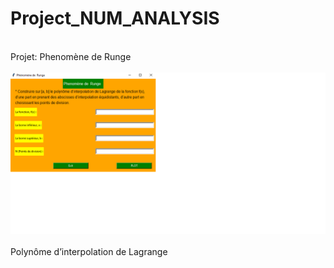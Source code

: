 # Project_NUM_ANALYSIS
<br>Projet: Phenomène de  Runge <br>
<br><img src="GIF.gif"> <br>
<br><bold>Polynôme d’interpolation de Lagrange<br>

